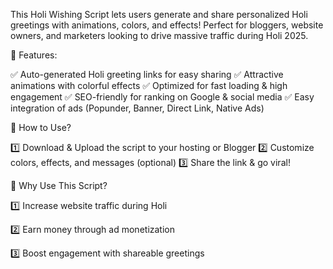 This Holi Wishing Script lets users generate and share personalized Holi greetings with animations, colors, and effects! Perfect for bloggers, website owners, and marketers looking to drive massive traffic during Holi 2025.

🚀 Features:

✅ Auto-generated Holi greeting links for easy sharing
✅ Attractive animations with colorful effects
✅ Optimized for fast loading & high engagement
✅ SEO-friendly for ranking on Google & social media
✅ Easy integration of ads (Popunder, Banner, Direct Link, Native Ads)

🎯 How to Use?

1️⃣ Download & Upload the script to your hosting or Blogger
2️⃣ Customize colors, effects, and messages (optional)
3️⃣ Share the link & go viral! 


📢 Why Use This Script?

1️⃣ Increase website traffic during Holi

2️⃣ Earn money through ad monetization

3️⃣ Boost engagement with shareable greetings
